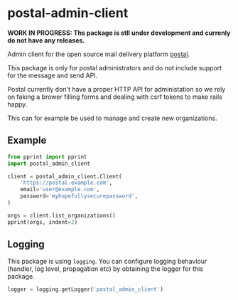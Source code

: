 
# postal-admin-client

**WORK IN PROGRESS: Ths package is stll under development
and currenly do not have any releases.**

Admin client for the open source mail delivery platform
[postal](https://github.com/atech/postal).

This package is only for postal administrators
and do not include support for the message and send API.

Postal currently don't have a proper HTTP API for administation
so we rely on faking a brower filling forms and dealing with
csrf tokens to make rails happy.

This can for example be used to manage and create new organizations.

## Example

```python
from pprint import pprint
import postal_admin_client

client = postal_admin_client.Client(
    'https://postal.example.com',
    email='user@example.com',
    password='myhopefullysecurepassword',
)

orgs = client.list_organizations()
pprint(orgs, indent=2)
```

## Logging

This package is using `logging`. You can configure logging behaviour
(handler, log level, propagation etc) by obtaining the logger for this package.

```python
logger = logging.getLogger('postal_admin_client')
```

